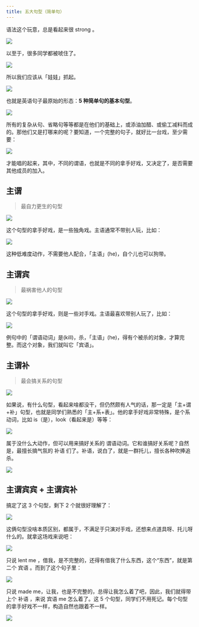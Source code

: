 ```yaml
---
title: 五大句型（简单句）
---
```


语法这个玩意，总是看起来很 strong 。

![](https://cdn.dwj601.cn/images/20250503195953666.png)

以至于，很多同学都被唬住了。

![](https://cdn.dwj601.cn/images/20250503195953667.png)

所以我们应该从「娃娃」抓起。

![](https://cdn.dwj601.cn/images/20250503195953668.png)

也就是英语句子最原始的形态：**5 种简单句的基本句型**。

![](https://cdn.dwj601.cn/images/20250503195953669.png)

所有的复杂从句、省略句等等都是在他们的基础上，或添油加醋、或偷工减料而成的。那他们又是打哪来的呢？要知道，一个完整的句子，就好比一台戏，至少需要：

![](https://cdn.dwj601.cn/images/20250503195953670.png)

才能唱的起来，其中，不同的谓语，也就是不同的拿手好戏，又决定了，是否需要其他成员的加入。

## 主谓

> 最自力更生的句型

![](https://cdn.dwj601.cn/images/20250503195953671.png)

这个句型的拿手好戏，是一些独角戏。主语通常不带别人玩，比如：

![](https://cdn.dwj601.cn/images/20250503195953672.png)

这种低难度动作，不需要他人配合，「主语」(he)，自个儿也可以狗带。

## 主谓宾

> 最祸害他人的句型

![](https://cdn.dwj601.cn/images/20250503195953673.png)

这个句型的拿手好戏，则是一些对手戏。主语最喜欢带别人玩了，比如：

![](https://cdn.dwj601.cn/images/20250503195953674.png)

例句中的「谓语动词」是(kill)，杀，「主语」(he)，得有个被杀的对象，才算完整。而这个对象，我们就叫它「宾语」。

## 主谓补

> 最会搞关系的句型

![](https://cdn.dwj601.cn/images/20250503195953675.png)

如果说，有什么句型，看起来啥都没干，但仍然颇有人气的话，那一定是「主+谓+补」句型，也就是同学们熟悉的「主+系+表」。他的拿手好戏非常特殊，是个系动词，比如 is（是），look（看起来是）等等：

![](https://cdn.dwj601.cn/images/20250503195953676.png)

属于没什么大动作，但可以用来搞好关系的 谓语动词。它和谁搞好关系呢？自然是，最擅长搞气氛的 补语 们了。补语，说白了，就是一群托儿，擅长各种吹捧追杀。

![](https://cdn.dwj601.cn/images/20250503195953677.png)

## 主谓宾宾 + 主谓宾补

搞定了这 3 个句型，剩下 2 个就很好理解了：

![](https://cdn.dwj601.cn/images/20250503195953678.png)

这俩句型没啥本质区别，都属于，不满足于只演对手戏，还想来点道具呀、托儿呀什么的。就拿这场戏来说吧：

![](https://cdn.dwj601.cn/images/20250503195953679.png)

只说 lent me ，借我，是不完整的，还得有借我了什么东西，这个“东西”，就是第二个 宾语 。而到了这个句子里：

![](https://cdn.dwj601.cn/images/20250503195953680.png)

只说 made me，让我，也是不完整的，总得让我怎么着了吧，因此，我们就得带上个 补语 ，来说 宾语 me 怎么着了。这 5 个句型，同学们不用死记。每个句型的拿手好戏不一样，构造自然也跟着不一样。

![](https://cdn.dwj601.cn/images/20250503195953681.png)